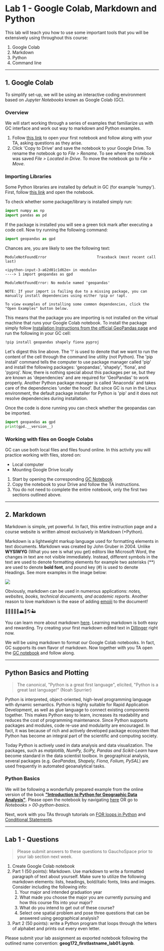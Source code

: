 # Lab 1 - Google Colab, Markdown and Python

This lab will teach you how to use some important tools that you will be extensively using throughout this course: 

1. Google Colab 
2. Markdown 
3. Python 
4. Command line

---

## 1. Google Colab 

To simplify set-up, we will be using an interactive coding environment based on *Jupyter Notebooks* known as Google Colab (GC). 

### Overview 

We will start working through a series of examples that familiarize us with GC interface and work out way to markdown and Python examples. 

1. Follow [this link](https://colab.research.google.com/notebooks/basic_features_overview.ipynb) to open your first notebook and follow along with your TA, asking questions as they arise. 
2. Click 'Copy to Drive' and save the notebook to your Google Drive. To rename the notebook go to *File > Rename*. To see where the notebook was saved *File > Located in Drive*. To move the notebook go to *File > Move*.  

### Importing Libraries 

Some Python libraries are installed by default in GC (for example 'numpy'). First, follow [this link](https://colab.research.google.com/notebooks/snippets/importing_libraries.ipynb) and open the notebook. 

To check whether some package/library is installed simply run: 

````python
import numpy as np
import pandas as pd
````

If the package is installed you will see a green tick mark after executing a code cell. Now try running the following command:

````python
import geopandas as gpd
````

Chances are, you are likely to see the following text: 

````
ModuleNotFoundError                       Traceback (most recent call last)

<ipython-input-3-a62d01c1d62e> in <module>
----> 1 import geopandas as gpd

ModuleNotFoundError: No module named 'geopandas'

NOTE: If your import is failing due to a missing package, you can
manually install dependencies using either !pip or !apt.

To view examples of installing some common dependencies, click the
"Open Examples" button below.

````

This means that the package you are importing is not installed on the virtual machine that runs your Google Colab notebook. To install the package simply follow [Installation Instructions from the official GeoPandas page](https://geopandas.org/en/stable/getting_started/install.html) and run the following in your GC cell: 

````bash
!pip install geopandas shapely fiona pyproj
````

Let's digest this line above. The '!' is used to denote that we want to run the content of the cell through the command line utility (not Python). The 'pip install' command tells the computer to use package manager called 'pip' and install the following packages: 'geopandas', 'shapely', 'fiona', and 'pyproj'. Now, there is nothing special about this packages per se, but they are known as 'dependencies' and are required for 'GeoPandas' to work properly. Another Python package manager is called 'Anaconda' and takes care of the dependencies 'under the hood'. But since GC is run in the Linux environment, the default package installer for Python is 'pip' and it does not resolve dependencies during installation. 

Once the code is done running you can check whether the geopandas can be imported. 

````python
import geopandas as gpd
print(gpd.__version__)
````

### Working with files on Google Colabs 

GC can use both local files and files found online. In this activity you will practice working with files, stored on: 

* Local computer
* Mounting Google Drive locally 

1. Start by opening the corresponding [GC Notebook](https://colab.research.google.com/notebooks/io.ipynb)
2. Copy the notebook to your Drive and follow the TA instructions. 
3. You do not need to complete the entire notebook, only the first two sections outlined above. 

--- 

## 2. Markdown 

Markdown is simple, yet powerful. In fact, this entire instruction page and a course website is written almost exclusively in Markdown (+Python). 

Markdown is a lightweight markup language used for formatting elements in text documents. Markdown was created by John Gruber in 2004. Unlike **WYSIWYG** (What you see is what you get) editors like Microsoft Word, the changes in text are not visible immediately. Instead, different symbols in the text are used to denote formatting elements for example two asterisks (\*\*) are used to denote **bold font**, and pound key (\#) is used to denote Headings. See more examples in the image below: 

![](https://res.cloudinary.com/practicaldev/image/fetch/s--CRJTTGM8--/c_imagga_scale,f_auto,fl_progressive,h_900,q_auto,w_1600/https://dev-to-uploads.s3.amazonaws.com/i/g595slgphyi9lkqz2u18.png)

Obviously, markdown can be used in numerous applications: *notes, websites, books, technical documents, and academic reports*. Another reason to love markdown is the ease of adding [emojii](https://github.com/ikatyang/emoji-cheat-sheet/blob/master/README.md) to the document! 

🐊🐍🦖🐳🦗🏔️🗾🌎🏜️

You can learn more about markdown [here](https://www.markdownguide.org/getting-started/). Learning markdown is both easy and rewarding. Try creating your first markdown edited text in [Dillinger](https://dillinger.io/) right now. 

We will be using markdown to format our Google Colab notebooks. In fact, GC supports its own flavor of markdown. Now together with you TA open the [GC notebook](https://colab.research.google.com/notebooks/markdown_guide.ipynb) and follow along. 

---

## Python Basics and Plotting 

> The  canonical, "Python is a great first language", elicited, "Python is a great last language!" (Noah Spurrier)

Python is interpreted, object-oriented, high-level programming language with dynamic semantics. Python is highly suitable for Rapid Application Development, as well as glue language to connect existing components together. This makes Python easy to learn, increases its readability and reduces the cost of programming maintenance. Since Python supports packages and modules, code re-use and modularity are encouraged. In fact, it was because of rich and actively developed package ecosystem that Python has become an integral part of the scientific and computing society. 

Today Python is actively used in data analysis and data visualization. The packages, such as *matplotlib, NumPy, SciPy, Pandas and Scikit-Learn* have become standard in the data scientist toolbox. In geographical analysis, several packages (e.g. *GeoPandas, Shapely, Fiona, Folium, PySAL*) are used frequently in automated geoanalytical tasks. 

### Python Basics 

We will be following a wonderfully prepared example from the online version of the book [**"Introduction to Python for Geographic Data Analysis"**](https://pythongis.org/index.html). Please open the notebook by navigating [here](notebooks/00-python-basics.ipynb) OR go to *Notebooks > 00-python-basics*. 

Next, work with you TAs through tutorials on [FOR loops in Python](https://pythongis.org/part1/chapter-02/nb/01-for-loops.html) and [Conditional Statements](https://pythongis.org/part1/chapter-02/nb/02-conditional-statements.html). 

---

## Lab 1 - Questions 

> Please submit answers to these questions to GauchoSpace prior to your lab section next week. 

1. Create Google Colab notebook 
2. Part 1 (50 points): Markdown. Use markdown to write a formatted paragraph of text about yourself. Make sure to utilize the following markdown elements: lists, headings, bold/italic fonts, links and images. Consider including the following info:
   1. Your major and intended graduation year 
   2. What made you choose the major you are currently pursuing and how this course fits into your major? 
   3. What do you intend to get out of these course? 
   4. Select one spatial problem and pose three questions that can be answered using geographical analysis? 
3. Part 2 (50 points): write a Python program that loops through the letters of alphabet and prints out every even letter. 

Please submit your lab assignment as exported notebook following the outlined name convention: **geog172_firstlastname_lab01.ipynb**. 